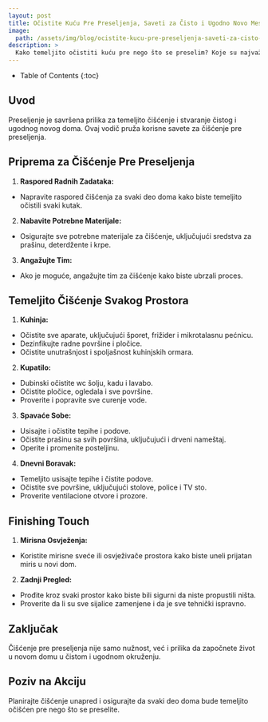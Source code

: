 ```yaml
---
layout: post
title: Očistite Kuću Pre Preseljenja, Saveti za Čisto i Ugodno Novo Mesto
image: 
  path: /assets/img/blog/ocistite-kucu-pre-preseljenja-saveti-za-cisto-i-ugodno-novo-mesto_dubinsko_pranje_ba.png
description: >
  Kako temeljito očistiti kuću pre nego što se preselim? Koje su najvažnije stvari za čišćenje pre preseljenja? Kako osigurati čist i ugodan prostor u novom domu?
---
```



- Table of Contents
{:toc}


## Uvod

Preseljenje je savršena prilika za temeljito čišćenje i stvaranje čistog i ugodnog novog doma. Ovaj vodič pruža korisne savete za čišćenje pre preseljenja.

## Priprema za Čišćenje Pre Preseljenja

1. **Raspored Radnih Zadataka:**
  - Napravite raspored čišćenja za svaki deo doma kako biste temeljito očistili svaki kutak.

2. **Nabavite Potrebne Materijale:**
  - Osigurajte sve potrebne materijale za čišćenje, uključujući sredstva za prašinu, deterdžente i krpe.

3. **Angažujte Tim:**
  - Ako je moguće, angažujte tim za čišćenje kako biste ubrzali proces.

## Temeljito Čišćenje Svakog Prostora

1. **Kuhinja:**
  - Očistite sve aparate, uključujući šporet, frižider i mikrotalasnu pećnicu.
  - Dezinfikujte radne površine i pločice.
  - Očistite unutrašnjost i spoljašnost kuhinjskih ormara.

2. **Kupatilo:**
  - Dubinski očistite wc šolju, kadu i lavabo.
  - Očistite pločice, ogledala i sve površine.
  - Proverite i popravite sve curenje vode.

3. **Spavaće Sobe:**
  - Usisajte i očistite tepihe i podove.
  - Očistite prašinu sa svih površina, uključujući i drveni nameštaj.
  - Operite i promenite posteljinu.

4. **Dnevni Boravak:**
  - Temeljito usisajte tepihe i čistite podove.
  - Očistite sve površine, uključujući stolove, police i TV sto.
  - Proverite ventilacione otvore i prozore.

## Finishing Touch

1. **Mirisna Osvježenja:**
  - Koristite mirisne sveće ili osvježivače prostora kako biste uneli prijatan miris u novi dom.

2. **Zadnji Pregled:**
  - Prođite kroz svaki prostor kako biste bili sigurni da niste propustili ništa.
  - Proverite da li su sve sijalice zamenjene i da je sve tehnički ispravno.

## Zaključak

Čišćenje pre preseljenja nije samo nužnost, već i prilika da započnete život u novom domu u čistom i ugodnom okruženju.

## Poziv na Akciju

Planirajte čišćenje unapred i osigurajte da svaki deo doma bude temeljito očišćen pre nego što se preselite.